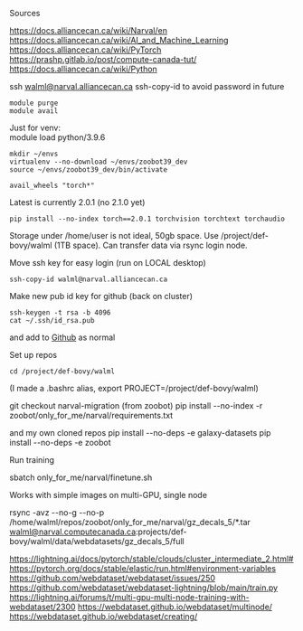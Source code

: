 
Sources

https://docs.alliancecan.ca/wiki/Narval/en
https://docs.alliancecan.ca/wiki/AI_and_Machine_Learning
https://docs.alliancecan.ca/wiki/PyTorch
https://prashp.gitlab.io/post/compute-canada-tut/
https://docs.alliancecan.ca/wiki/Python

ssh walml@narval.alliancecan.ca
ssh-copy-id to avoid password in future

    module purge
    module avail

Just for venv:  
    module load python/3.9.6

    mkdir ~/envs
    virtualenv --no-download ~/envs/zoobot39_dev
    source ~/envs/zoobot39_dev/bin/activate

    avail_wheels "torch*"

Latest is currently 2.0.1 (no 2.1.0 yet)

    pip install --no-index torch==2.0.1 torchvision torchtext torchaudio

Storage under /home/user is not ideal, 50gb space. Use /project/def-bovy/walml (1TB space).
Can transfer data via rsync login node.

Move ssh key for easy login (run on LOCAL desktop)

    ssh-copy-id walml@narval.alliancecan.ca

Make new pub id key for github (back on cluster)

    ssh-keygen -t rsa -b 4096
    cat ~/.ssh/id_rsa.pub
and add to [Github](https://github.com/settings/keys) as normal

Set  up repos


    cd /project/def-bovy/walml

(I made a .bashrc alias, export PROJECT=/project/def-bovy/walml)

git checkout narval-migration (from zoobot)
pip install --no-index -r zoobot/only_for_me/narval/requirements.txt

and my own cloned repos
pip install --no-deps -e galaxy-datasets
pip install --no-deps -e zoobot

Run training

sbatch only_for_me/narval/finetune.sh

Works with simple images on multi-GPU, single node

rsync -avz --no-g --no-p /home/walml/repos/zoobot/only_for_me/narval/gz_decals_5/*.tar walml@narval.computecanada.ca:projects/def-bovy/walml/data/webdatasets/gz_decals_5/full



https://lightning.ai/docs/pytorch/stable/clouds/cluster_intermediate_2.html#
https://pytorch.org/docs/stable/elastic/run.html#environment-variables
https://github.com/webdataset/webdataset/issues/250
https://github.com/webdataset/webdataset-lightning/blob/main/train.py
https://lightning.ai/forums/t/multi-gpu-multi-node-training-with-webdataset/2300
https://webdataset.github.io/webdataset/multinode/
https://webdataset.github.io/webdataset/creating/